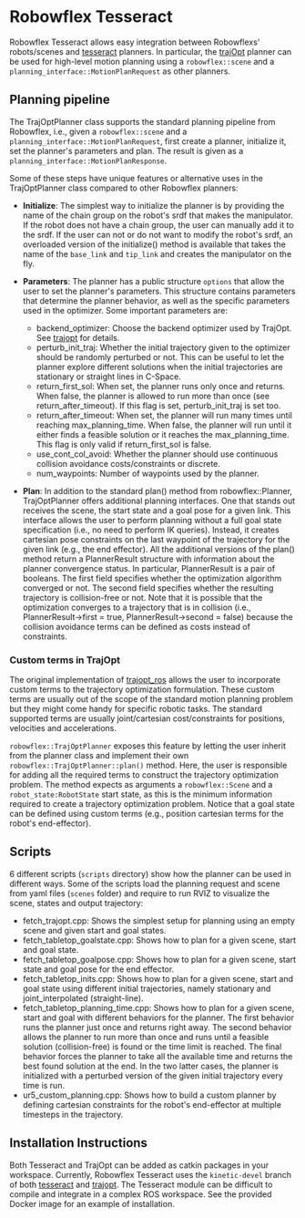 # Robowflex Tesseract

Robowflex Tesseract allows easy integration between Robowflexs' robots/scenes and [tesseract](https://github.com/ros-industrial-consortium/tesseract) planners. In particular, the [trajOpt](https://github.com/ros-industrial-consortium/trajopt_ros) planner can be used for high-level motion planning using a `robowflex::scene` and a `planning_interface::MotionPlanRequest` as other planners.

## Planning pipeline
The TrajOptPlanner class supports the standard planning pipeline from Robowflex, i.e., given a `robowflex::scene` and a `planning_interface::MotionPlanRequest`, first create a planner, initialize it, set the planner's parameters and plan. The result is given as a `planning_interface::MotionPlanResponse`.

Some of these steps have unique features or alternative uses in the TrajOptPlanner class compared to other Robowflex planners:

- **Initialize**: The simplest way to initialize the planner is by providing the name of the chain group on the robot's srdf that makes the manipulator. If the robot does not have a chain group, the user can manually add it to the srdf.
If the user can not or do not want to modify the robot's srdf, an overloaded version of the initialize() method is available that takes the name of the `base_link` and `tip_link` and creates the manipulator on the fly.
- **Parameters**: The planner has a public structure ``options`` that allow the user to set the planner's parameters. This structure contains parameters that determine the planner behavior, as well as the specific parameters used in the optimizer. Some important parameters are:
    - backend_optimizer: Choose the backend optimizer used by TrajOpt. See [trajopt](https://github.com/ros-industrial-consortium/trajopt_ros/tree/kinetic-devel) for details.
    - perturb_init_traj: Whether the initial trajectory given to the optimizer should be randomly perturbed or not. This can be useful to let the planner explore different solutions when the initial trajectories are stationary or straight lines in C-Space.
    - return_first_sol: When set, the planner runs only once and returns. When false, the planner is allowed to run more than once (see return_after_timeout). If this flag is set, perturb_init_traj is set too.
    - return_after_timeout: When set, the planner will run many times until reaching max_planning_time. When false, the planner will run until it either finds a feasible solution or it reaches the max_planning_time. This flag is only valid if return_first_sol is false.
    - use_cont_col_avoid: Whether the planner should use continuous collision avoidance costs/constraints or discrete.
    - num_waypoints: Number of waypoints used by the planner.

- **Plan**: In addition to the standard plan() method from robowflex::Planner, TrajOptPlanner offers additional planning interfaces. One that stands out receives the scene, the start state and a goal pose for a given link. This interface allows the user to perform planning without a full goal state specification (i.e., no need to perform IK queries). Instead, it creates cartesian pose constraints on the last waypoint of the trajectory for the given link (e.g., the end effector). 
All the additional versions of the plan() method return a PlannerResult structure with information about the planner convergence status. In particular, PlannerResult is a pair of booleans. The first field specifies whether the optimization algorithm converged or not. The second field specifies whether the resulting trajectory is collision-free or not. Note that it is possible that the optimization converges to a trajectory that is in collision (i.e., PlannerResult->first = true, PlannerResult->second = false) because the collision avoidance terms can be defined as costs instead of constraints.

### Custom terms in TrajOpt
The original implementation of [trajopt_ros](https://github.com/ros-industrial-consortium/trajopt_ros/tree/kinetic-devel) allows the user to incorporate custom terms to the trajectory optimization formulation. These custom terms are usually out of the scope of the standard motion planning problem but they might come handy for specific robotic tasks. The standard supported terms are usually joint/cartesian cost/constraints for positions, velocities and accelerations.

`robowflex::TrajOptPlanner` exposes this feature by letting the user inherit from the planner class and implement their own `robowflex::TrajOptPlanner::plan()` method. Here, the user is responsible for adding all the required terms to construct the trajectory optimization problem. The method expects as arguments a `robowflex::Scene` and a `robot_state:RobotState` start state, as this is the minimum information required to create a trajectory optimization problem. Notice that a goal state can be defined using custom terms (e.g., position cartesian terms for the robot's end-effector). 

## Scripts
6 different scripts (`scripts` directory) show how the planner can be used in different ways. Some of the scripts load the planning request and scene from yaml files (`scenes` folder) and require to run RVIZ to visualize the scene, states and output trajectory:

- fetch_trajopt.cpp: Shows the simplest setup for planning using an empty scene and given start and goal states.
- fetch_tabletop_goalstate.cpp: Shows how to plan for a given scene, start and goal state.
- fetch_tabletop_goalpose.cpp: Shows how to plan for a given scene, start state and goal pose for the end effector.
- fetch_tabletop_inits.cpp: Shows how to plan for a given scene, start and goal state using different initial trajectories, namely stationary and joint_interpolated (straight-line).
- fetch_tabletop_planning_time.cpp: Shows how to plan for a given scene, start and goal with different behaviors for the planner. The first behavior runs the planner just once and returns right away. The second behavior allows the planner to run more than once and runs until a feasible solution (collision-free) is found or the time limit is reached. The final behavior forces the planner to take all the available time and returns the best found solution at the end. In the two latter cases, the planner is initialized with a perturbed version of the given initial trajectory every time is run.
- ur5_custom_planning.cpp: Shows how to build a custom planner by defining cartesian constraints for the robot's end-effector at multiple timesteps in the trajectory.

## Installation Instructions
Both Tesseract and TrajOpt can be added as catkin packages in your workspace. 
Currently, Robowflex Tesseract uses the `kinetic-devel` branch of both [tesseract](https://github.com/ros-industrial-consortium/tesseract/tree/kinetic-devel) and [trajopt](https://github.com/ros-industrial-consortium/trajopt_ros/tree/kinetic-devel).
The Tesseract module can be difficult to compile and integrate in a complex ROS workspace.
See the provided Docker image for an example of installation.
